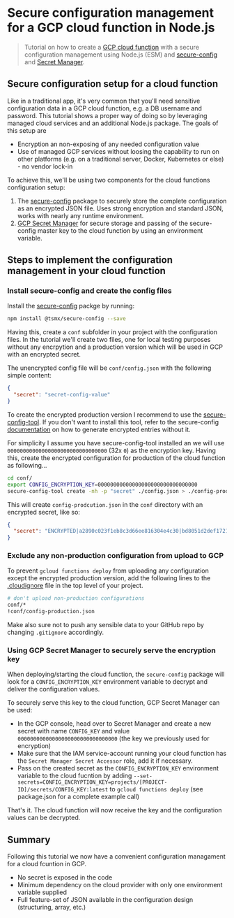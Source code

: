# Secure configuration management for a GCP cloud function in Node.js

> Tutorial on how to create a [GCP cloud function](https://cloud.google.com/functions/docs/concepts/overview) with a secure configuration management using Node.js (ESM) and [secure-config](https://www.npmjs.com/package/@tsmx/secure-config) and [Secret Manager](https://cloud.google.com/secret-manager).

## Secure configuration setup for a cloud function

Like in a traditional app, it's very common that you'll need sensitive configuration data in a GCP cloud function, e.g. a DB username and password. This tutorial shows a proper way of doing so by leveraging managed cloud services and an additional Node.js package. The goals of this setup are

- Encryption an non-exposing of any needed configuration value
- Use of managed GCP services without loosing the capability to run on other platforms (e.g. on a traditional server, Docker, Kubernetes or else) - no vendor lock-in

To achieve this, we'll be using two components for the cloud functions configuration setup:

1. The [secure-config]() package to securely store the complete configuration as an encrypted JSON file. Uses strong encryption and standard JSON, works with nearly any runtime environment.
2. [GCP Secret Manager](https://cloud.google.com/secret-manager) for secure storage and passing of the secure-config master key to the cloud function by using an environment variable.

## Steps to implement the configuration management in your cloud function

### Install secure-config and create the config files

Install the [secure-config](https://www.npmjs.com/package/@tsmx/secure-config) packge by running:

```bash
npm install @tsmx/secure-config --save
```

Having this, create a `conf` subfolder in your project with the configuration files. In the tutorial we'll create two files, one for local testing purposes without any encrpytion and a production version which will be used in GCP with an encrypted secret.

The unencrypted config file will be `conf/config.json` with the following simple content:

```json
{
  "secret": "secret-config-value"
}
```

To create the encrypted production version I recommend to use the [secure-config-tool](https://www.npmjs.com/package/@tsmx/secure-config-tool). If you don't want to install this tool, refer to the secure-config [documentation](https://tsmx.net/secure-config/#Encrypted_configuration_entries) on how to generate encrypted entries without it.

For simplicity I assume you have secure-config-tool installed an we will use `00000000000000000000000000000000` (32x `0`) as the encryption key. Having this, create the encrypted configuration for production of the cloud function as following...

```bash
cd conf/
export CONFIG_ENCRYPTION_KEY=00000000000000000000000000000000
secure-config-tool create -nh -p "secret" ./config.json > ./config-production.json
```

This will create `config-prodcution.json` in the `conf` directory with an encrypted secret, like so:

```json
{
  "secret": "ENCRYPTED|a2890c023f1eb8c3d66ee816304e4c30|bd8051d2def1721588f469c348ab052269bd1f332809d6e6401abc3c5636299d"
}
```

### Exclude any non-production configuration from upload to GCP

To prevent `gcloud functions deploy` from uploading any configuration except the encrypted production version, add the following lines to the [.cloudignore](https://cloud.google.com/sdk/gcloud/reference/topic/gcloudignore) file in the top level of your project.

```bash
# don't upload non-production configurations
conf/*
!conf/config-production.json
```

Make also sure not to push any sensible data to your GitHub repo by changing `.gitignore` accordingly.

### Using GCP Secret Manager to securely serve the encryption key

When deploying/starting the cloud function, the `secure-config` package will look for a `CONFIG_ENCRYPTION_KEY` environment variable to decrypt and deliver the configuration values.

To securely serve this key to the cloud function, GCP Secret Manager can be used:

- In the GCP console, head over to Secret Manager and create a new secret with name `CONFIG_KEY` and value `00000000000000000000000000000000` (the key we previously used for encryption)
- Make sure that the IAM service-account running your cloud function has the `Secret Manager Secret Accessor` role, add it if necessary.
- Pass on the created secret as the `CONFIG_ENCRYPTION_KEY` environment variable to the cloud fucntion by adding `--set-secrets=CONFIG_ENCRYPTION_KEY=projects/[PROJECT-ID]/secrets/CONFIG_KEY:latest` to `gcloud functions deploy` (see package.json for a complete example call)

That's it. The cloud function will now receive the key and the configuration values can be decrypted.

## Summary

Following this tutorial we now have a convenient configuration managament for a cloud fcuntion in GCP. 
- No secret is exposed in the code
- Minimum dependency on the cloud provider with only one environment variable supplied
- Full feature-set of JSON available in the configuration design (structuring, array, etc.)